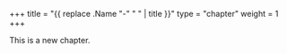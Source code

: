 +++
title = "{{ replace .Name "-" " " | title }}"
type = "chapter"
weight = 1
+++

This is a new chapter.